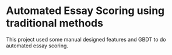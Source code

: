 # Automated Essay Scoring using traditional methods

This project used some manual designed features and GBDT to do automated essay scoring.